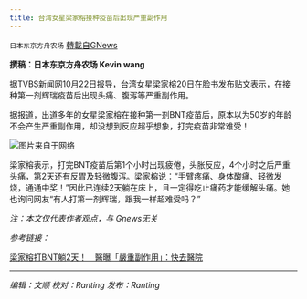 ```yaml
---
title: 台湾女星梁家榕接种疫苗后出现严重副作用
---
```

`日本东京方舟农场` [轉載自GNews](https://gnews.org/zh-hans/1612990/)

**撰稿：日本东京方舟农场 Kevin wang**

据TVBS新闻网10月22日报导，台湾女星梁家榕20日在脸书发布贴文表示，在接种第一剂辉瑞疫苗后出现头痛、腹泻等严重副作用。

据报道，出道多年的女星梁家榕在接种第一剂BNT疫苗后，原本以为50岁的年龄不会产生严重副作用，却没想到反应超乎想象，打完疫苗非常难受！

![](https://assets.gnews.org/wp-content/uploads/2021/10/20211022175404-050e9261.jpg)图片来自于网络

梁家榕表示，打完BNT疫苗后第1个小时出现疲倦，头胀反应，4个小时之后严重头痛，第2天还有反胃及轻微腹泻。梁家榕说：“手臂疼痛、身体酸痛、轻微发烧，通通中奖！”因此已连续2天躺在床上，且一定得吃止痛药才能缓解头痛。她也询问网友“有人打第一剂辉瑞，跟我一样超难受吗？”

*注：本文仅代表作者观点，与 Gnews无关*

*参考链接：*

[梁家榕打BNT躺2天！　醫曝「嚴重副作用」：快去醫院](https://news.tvbs.com.tw/life/1615225)

* * *

*编辑：文顺 校对：Ranting 发布：Ranting*
